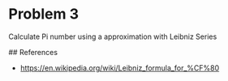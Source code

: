 # Problem 3

Calculate Pi number using a approximation with Leibniz Series

## References

- https://en.wikipedia.org/wiki/Leibniz_formula_for_%CF%80
